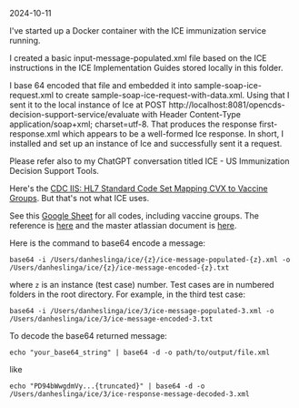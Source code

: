 2024-10-11

I've started up a Docker container with the ICE immunization service running. 

I created a basic input-message-populated.xml file based on the ICE instructions in the ICE Implementation Guides stored locally in this folder. 

I base 64 encoded that file and embedded it into sample-soap-ice-request.xml to create sample-soap-ice-request-with-data.xml. Using that I sent it to the local instance of Ice at POST http://localhost:8081/opencds-decision-support-service/evaluate with Header Content-Type application/soap+xml; charset=utf-8. That produces the response first-response.xml which appears to be a well-formed Ice response. In short, I installed and set up an instance of Ice and successfully sent it a request. 

Please refer also to my ChatGPT conversation titled ICE - US Immunization Decision Support Tools. 

Here's the [CDC IIS: HL7 Standard Code Set
Mapping CVX to Vaccine Groups](https://www2a.cdc.gov/vaccines/iis/iisstandards/vaccines.asp?rpt=vg). But that's not what ICE uses. 

See this [Google Sheet](https://docs.google.com/spreadsheets/d/1JB8QN2QeJACJmGdSkCaHr6LQ_8T942-J65Fjf_JDpic/edit?gid=2068558145#gid=2068558145) for all codes, including vaccine groups. 	The reference is [here](https://cdsframework.atlassian.net/wiki/spaces/ICE/pages/18972704/Downloads) and the master atlassian document is [here](https://cdsframework.atlassian.net/wiki/spaces). 

Here is the command to base64 encode a message:
```
base64 -i /Users/danheslinga/ice/{z}/ice-message-populated-{z}.xml -o /Users/danheslinga/ice/{z}/ice-message-encoded-{z}.txt
```
where `z` is an instance (test case) number. Test cases are in numbered folders in the root directory. For example, in the third test case:
```
base64 -i /Users/danheslinga/ice/3/ice-message-populated-3.xml -o /Users/danheslinga/ice/3/ice-message-encoded-3.txt
```

To decode the base64 returned message:
```
echo "your_base64_string" | base64 -d -o path/to/output/file.xml
```
like
```
echo "PD94bWwgdmVy...{truncated}" | base64 -d -o /Users/danheslinga/ice/3/ice-response-message-decoded-3.xml
```